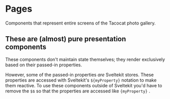 # Pages

Components that represent entire screens of the Tacocat photo gallery.

## These are (almost) pure presentation components

These components don't maintain state themselves; they render exclusively based on their passed-in properties.  

However, some of the passed-in properties *are* Sveltekit stores.  These properties are accessed with Sveltekit's `${myProperty}` notation to make them reactive.  To use these components outside of Sveltekit you'd have to remove the `$`s so that the properties are accessed like `{myProperty}` .